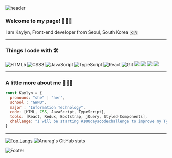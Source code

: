 ![header](https://capsule-render.vercel.app/api?type=waving&color=auto&height=300&section=header&text=Hello%20World!&fontSize=90)

### Welcome to my page! 🙋🏻‍♀️  <br>
I am Kaylyn, Front-end developer from Seoul, South Korea 🇰🇷

---

### Things I code with 🛠

![HTML5](https://img.shields.io/badge/-HTML5-F05032?style=for-the-badge&logo=html5&logoColor=ffffff)
![CSS3](https://img.shields.io/badge/-CSS3-007ACC?style=for-the-badge&logo=css3)
![JavaScript](https://img.shields.io/badge/-JavaScript-%23F7DF1C?style=for-the-badge&logo=javascript&logoColor=000000&labelColor=%23F7DF1C&color=%23FFCE5A)
![TypeScript](https://img.shields.io/badge/-TypeScript-007ACC?style=for-the-badge&logo=typescript&logoColor=white)
![React](https://img.shields.io/badge/-React-222222?style=for-the-badge&logo=react)
![Git](https://img.shields.io/badge/-Git-F05032?style=for-the-badge&logo=git&logoColor=ffffff)
<img src ="https://img.shields.io/badge/Figma-F24E1E.svg?&style=for-the-badge&logo=Figma&logoColor=white"/>
<img src ="https://img.shields.io/badge/npm-CB3837.svg?&style=for-the-badge&logo=npm&logoColor=white"/>
<img src ="https://img.shields.io/badge/jQuery-0769AD.svg?&style=for-the-badge&logo=jQuery&logoColor=white"/>
<img src ="https://img.shields.io/badge/Bootstrap-7952B3.svg?&style=for-the-badge&logo=Bootstrap&logoColor=white"/>

---

### A little more about me 👩🏻‍💻  

```javascript
const Kaylyn = {
  pronouns: "she" | "her",
  school : "GWNU",
  major : "Information Technology",
  code: [HTML, CSS, JavaScript, TypeScript],
  tools: [React, Redux, Bootstrap, jQuery, Styled-Components],
  challenge: "I will be starting #100dayscodechallenge to improve my Typescript skills. Anybody who wants to join me, follow @choicoding on IG😀"
}
```

---

[![Top Langs](https://github-readme-stats.vercel.app/api/top-langs/?username=cge1023&layout=compact)](https://github.com/cge1023/github-readme-stats)  ![Anurag's GitHub stats](https://github-readme-stats.vercel.app/api?username=cge1023&show_icons=true)


![Footer](https://capsule-render.vercel.app/api?type=waving&color=auto&height=200&section=footer)
